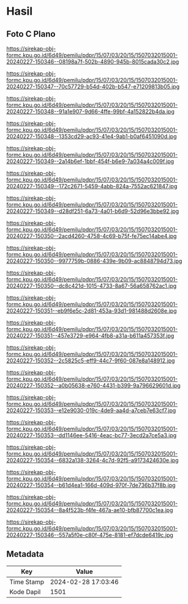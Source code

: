 # Hasil

## Foto C Plano

https://sirekap-obj-formc.kpu.go.id/6d49/pemilu/pdpr/15/07/03/20/15/1507032015001-20240227-150346--08198a7f-502b-4890-945b-8015cada30c2.jpg

https://sirekap-obj-formc.kpu.go.id/6d49/pemilu/pdpr/15/07/03/20/15/1507032015001-20240227-150347--70c57729-b54d-402b-b547-e71209813b05.jpg

https://sirekap-obj-formc.kpu.go.id/6d49/pemilu/pdpr/15/07/03/20/15/1507032015001-20240227-150348--91a1e907-9d66-4ffe-99bf-4a152822b4da.jpg

https://sirekap-obj-formc.kpu.go.id/6d49/pemilu/pdpr/15/07/03/20/15/1507032015001-20240227-150348--1353cd29-ac93-41e4-9ab1-b0af6451090d.jpg

https://sirekap-obj-formc.kpu.go.id/6d49/pemilu/pdpr/15/07/03/20/15/1507032015001-20240227-150349--2a14b6ef-1bbf-454f-b6e9-7a034a4c009f.jpg

https://sirekap-obj-formc.kpu.go.id/6d49/pemilu/pdpr/15/07/03/20/15/1507032015001-20240227-150349--172c2671-5459-4abb-824a-7552ac621847.jpg

https://sirekap-obj-formc.kpu.go.id/6d49/pemilu/pdpr/15/07/03/20/15/1507032015001-20240227-150349--d28df251-6a73-4a01-b6d9-52d96e3bbe92.jpg

https://sirekap-obj-formc.kpu.go.id/6d49/pemilu/pdpr/15/07/03/20/15/1507032015001-20240227-150350--2acd4260-4758-4c69-b75f-fe75ec14abe4.jpg

https://sirekap-obj-formc.kpu.go.id/6d49/pemilu/pdpr/15/07/03/20/15/1507032015001-20240227-150350--9977759b-0886-439e-9b09-ac8848794d73.jpg

https://sirekap-obj-formc.kpu.go.id/6d49/pemilu/pdpr/15/07/03/20/15/1507032015001-20240227-150350--dc8c421d-1015-4733-8a67-56a658762ac1.jpg

https://sirekap-obj-formc.kpu.go.id/6d49/pemilu/pdpr/15/07/03/20/15/1507032015001-20240227-150351--eb9f6e5c-2d81-453a-93d1-981488d2608e.jpg

https://sirekap-obj-formc.kpu.go.id/6d49/pemilu/pdpr/15/07/03/20/15/1507032015001-20240227-150351--457e3729-e964-4fb8-a31a-b611a457353f.jpg

https://sirekap-obj-formc.kpu.go.id/6d49/pemilu/pdpr/15/07/03/20/15/1507032015001-20240227-150352--2c5825c5-eff9-44c7-9f60-087e8a148912.jpg

https://sirekap-obj-formc.kpu.go.id/6d49/pemilu/pdpr/15/07/03/20/15/1507032015001-20240227-150352--a0b05638-e760-4431-b399-9a796629601d.jpg

https://sirekap-obj-formc.kpu.go.id/6d49/pemilu/pdpr/15/07/03/20/15/1507032015001-20240227-150353--e12e9030-019c-4de9-aa4d-a7ceb7e63cf7.jpg

https://sirekap-obj-formc.kpu.go.id/6d49/pemilu/pdpr/15/07/03/20/15/1507032015001-20240227-150353--dd1146ee-5416-4eac-bc77-3ecd2a7ce5a3.jpg

https://sirekap-obj-formc.kpu.go.id/6d49/pemilu/pdpr/15/07/03/20/15/1507032015001-20240227-150354--6832a138-3264-4c7d-92f5-a9173424630e.jpg

https://sirekap-obj-formc.kpu.go.id/6d49/pemilu/pdpr/15/07/03/20/15/1507032015001-20240227-150354--b61d4ea1-166d-409d-970f-7de736b37f8b.jpg

https://sirekap-obj-formc.kpu.go.id/6d49/pemilu/pdpr/15/07/03/20/15/1507032015001-20240227-150354--8a4f523b-f4fe-467a-ae10-bfb87700c1ea.jpg

https://sirekap-obj-formc.kpu.go.id/6d49/pemilu/pdpr/15/07/03/20/15/1507032015001-20240227-150346--557a5f0e-c80f-475e-8181-ef7dcde6419c.jpg


## Metadata

| Key        | Value               |
| ---------- | ------------------- |
| Time Stamp | 2024-02-28 17:03:46 |
| Kode Dapil | 1501                |



